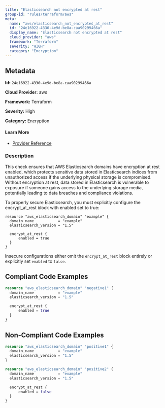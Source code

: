 ```yaml
---
title: "Elasticsearch not encrypted at rest"
group-id: "rules/terraform/aws"
meta:
  name: "aws/elasticsearch_not_encrypted_at_rest"
  id: "24e16922-4330-4e9d-be8a-caa90299466a"
  display_name: "Elasticsearch not encrypted at rest"
  cloud_provider: "aws"
  framework: "Terraform"
  severity: "HIGH"
  category: "Encryption"
---
```

## Metadata

**Id:** `24e16922-4330-4e9d-be8a-caa90299466a`

**Cloud Provider:** aws

**Framework:** Terraform

**Severity:** High

**Category:** Encryption

#### Learn More

 - [Provider Reference](https://registry.terraform.io/providers/hashicorp/aws/latest/docs/resources/elasticsearch_domain)

### Description

 This check ensures that AWS Elasticsearch domains have encryption at rest enabled, which protects sensitive data stored in Elasticsearch indices from unauthorized access if the underlying physical storage is compromised. Without encryption at rest, data stored in Elasticsearch is vulnerable to exposure if someone gains access to the underlying storage media, potentially leading to data breaches and compliance violations.

To properly secure Elasticsearch, you must explicitly configure the encrypt_at_rest block with enabled set to true:

```
resource "aws_elasticsearch_domain" "example" {
  domain_name           = "example"
  elasticsearch_version = "1.5"

  encrypt_at_rest {
      enabled = true
  }
}
```

Insecure configurations either omit the `encrypt_at_rest` block entirely or explicitly set `enabled` to `false`.


## Compliant Code Examples
```terraform
resource "aws_elasticsearch_domain" "negative1" {
  domain_name           = "example"
  elasticsearch_version = "1.5"

  encrypt_at_rest {
      enabled = true
  }
}
```
## Non-Compliant Code Examples
```terraform
resource "aws_elasticsearch_domain" "positive1" {
  domain_name           = "example"
  elasticsearch_version = "1.5"
}

resource "aws_elasticsearch_domain" "positive2" {
  domain_name           = "example"
  elasticsearch_version = "1.5"

  encrypt_at_rest {
      enabled = false
  }
}
```